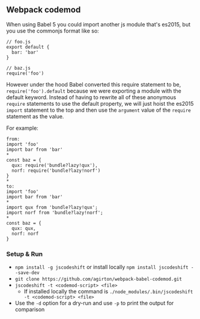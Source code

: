 ## Webpack codemod

When using Babel 5 you could import another js module that's es2015, but you use the commonjs format like so:

```
// foo.js
export default {
  bar: 'bar'
}

// baz.js
require('foo')
```

However under the hood Babel converted this require statement to be, `require('foo').default` because we were exporting a module with the default keyword. Instead of having to rewrite all of these anonymous `require` statements to use the default property, we will just hoist the es2015 `import` statement to the top and then use the `argument` value of the `require` statement as the value.

For example:
```
from:
import 'foo'
import bar from 'bar'
*
const baz = {
  qux: require('bundle?lazy!qux'),
  norf: require('bundle?lazy!norf')
}
*
to:
import 'foo'
import bar from 'bar'
*
import qux from 'bundle?lazy!qux';
import norf from 'bundle?lazy!norf';
*
const baz = {
  qux: qux,
  norf: norf
}
```

### Setup & Run

  * `npm install -g jscodeshift` or install locally `npm install jscodeshift --save-dev`
  * `git clone https://github.com/agirton/webpack-babel-codemod.git`
  * `jscodeshift -t <codemod-script> <file>`
    * If installed locally the command is `./node_modules/.bin/jscodeshift -t <codemod-script> <file>`
  * Use the `-d` option for a dry-run and use `-p` to print the output
    for comparison
